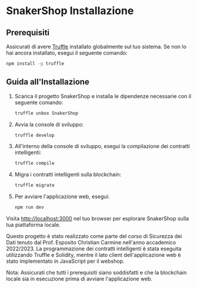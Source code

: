 # SnakerShop Installazione

## Prerequisiti

Assicurati di avere [Truffle](https://www.trufflesuite.com/truffle) installato globalmente sul tuo sistema. Se non lo hai ancora installato, esegui il seguente comando:

```bash
npm install -g truffle
```

## Guida all'Installazione

1. Scarica il progetto SnakerShop e installa le dipendenze necessarie con il seguente comando:

    ```bash
    truffle unbox SnakerShop
    ```

2. Avvia la console di sviluppo:

    ```bash
    truffle develop
    ```

3. All'interno della console di sviluppo, esegui la compilazione dei contratti intelligenti:

    ```bash
    truffle compile
    ```

4. Migra i contratti intelligenti sulla blockchain:

    ```bash
    truffle migrate
    ```

5. Per avviare l'applicazione web, esegui:

    ```bash
    npm run dev
    ```

Visita [http://localhost:3000](http://localhost:3000) nel tuo browser per esplorare SnakerShop sulla tua piattaforma locale.

Questo progetto è stato realizzato come parte del corso di Sicurezza dei Dati tenuto dal Prof. Esposito Christian Carmine nell'anno accademico 2022/2023. La programmazione dei contratti intelligenti è stata eseguita utilizzando Truffle e Solidity, mentre il lato client dell'applicazione web è stato implementato in JavaScript per il webshop.

Nota: Assicurati che tutti i prerequisiti siano soddisfatti e che la blockchain locale sia in esecuzione prima di avviare l'applicazione web.
